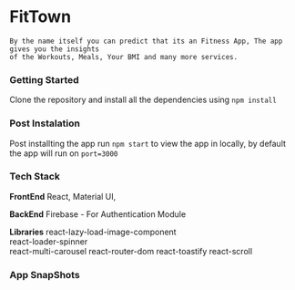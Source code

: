 # FitTown 
    By the name itself you can predict that its an Fitness App, The app gives you the insights 
    of the Workouts, Meals, Your BMI and many more services.

### Getting Started

Clone the repository and install all the dependencies using `npm install`
### Post Instalation

Post installting the app run `npm start` to view the app in locally, by default the app will run on `port=3000`

### Tech Stack

**FrontEnd**
    React,
    Material UI,

**BackEnd**
    Firebase - For Authentication Module

**Libraries**
    react-lazy-load-image-component  
    react-loader-spinner  
    react-multi-carousel
    react-router-dom
    react-toastify
    react-scroll

### App SnapShots

